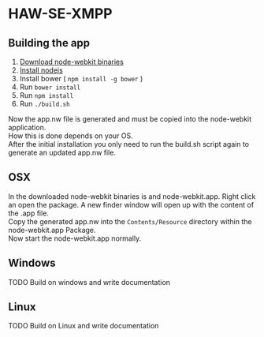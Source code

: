 HAW-SE-XMPP
===========

Building the app
------------

1. [Download node-webkit binaries](https://github.com/rogerwang/node-webkit#downloads)
1. [Install nodejs](http://nodejs.org/download/)
1. Install bower ( ``` npm install -g bower ``` )
1. Run ``` bower install ```
1. Run ``` npm install ```
1. Run ``` ./build.sh ```

Now the app.nw file is generated and must be copied into the node-webkit application.<br>
How this is done depends on your OS.<br>
After the initial installation you only need to run the build.sh script again to generate an updated app.nw file.

OSX
---

In the downloaded node-webkit binaries is and node-webkit.app. Right click an open the package. A new finder window will open up with the content of the .app file.<br>
Copy the generated app.nw into the `Contents/Resource`  directory within the node-webkit.app Package.<br>
Now start the node-webkit.app normally.

Windows
-------

TODO
Build on windows and write documentation

Linux
-----

TODO
Build on Linux and write documentation